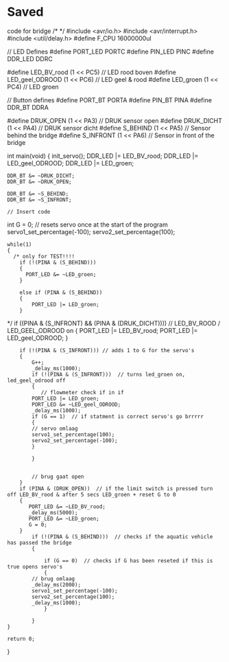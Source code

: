 # Saved
code for bridge 
/*
 */
#include <avr/io.h>
#include <avr/interrupt.h>
#include <util/delay.h>
#define F_CPU 16000000ul

// LED Defines
#define PORT_LED    PORTC
#define PIN_LED     PINC
#define DDR_LED     DDRC

#define LED_BV_rood         (1 << PC5)  // LED rood boven
#define LED_geel_ODROOD     (1 << PC6)  // LED geel & rood
#define LED_groen           (1 << PC4)  // LED groen

// Button defines
#define PORT_BT     PORTA
#define PIN_BT      PINA
#define DDR_BT      DDRA

#define DRUK_OPEN   (1 << PA3)    // DRUK sensor open
#define DRUK_DICHT  (1 << PA4)    // DRUK sensor dicht
#define S_BEHIND    (1 << PA5)    // Sensor behind the bridge
#define S_INFRONT   (1 << PA6)    // Sensor in front of the bridge

int main(void)
{
    init_servo();
    DDR_LED |= LED_BV_rood;
    DDR_LED |= LED_geel_ODROOD;
    DDR_LED |= LED_groen;

    DDR_BT &= ~DRUK_DICHT;
    DDR_BT &= ~DRUK_OPEN;

    DDR_BT &= ~S_BEHIND;
    DDR_BT &= ~S_INFRONT;

    // Insert code

int G = 0;
    // resets servo once at the start of the program
    servo1_set_percentage(-100);
    servo2_set_percentage(100);

    while(1)
    {
      /* only for TEST!!!!
        if (!(PINA & (S_BEHIND)))
        {
          PORT_LED &= ~LED_groen;
        }

        else if (PINA & (S_BEHIND))
        {
            PORT_LED |= LED_groen;
        }
*/
        if ((PINA & (S_INFRONT) && (PINA & (DRUK_DICHT))))  // LED_BV_ROOD / LED_GEEL_ODROOD on
        {
            PORT_LED |= LED_BV_rood;
            PORT_LED |= LED_geel_ODROOD;
        }

        if (!(PINA & (S_INFRONT))) // adds 1 to G for the servo's
        {
            G++;
            _delay_ms(1000);
            if (!(PINA & (S_INFRONT)))  // turns led_groen on, led_geel_odrood off
            {
               // flowmeter check if in if
            PORT_LED |= LED_groen;
            PORT_LED &= ~LED_geel_ODROOD;
            _delay_ms(1000);
            if (G == 1)  // if statment is correct servo's go brrrrr
            {
            // servo omlaag
            servo1_set_percentage(100);
            servo2_set_percentage(-100);
            }

            }


            // brug gaat open
        }
        if (PINA & (DRUK_OPEN))  // if the limit switch is pressed turn off LED_BV_rood & after 5 secs LED_groen + reset G to 0
        {
           PORT_LED &= ~LED_BV_rood;
           _delay_ms(5000);
           PORT_LED &= ~LED_groen;
           G = 0;
        }
            if (!(PINA & (S_BEHIND)))  // checks if the aquatic vehicle has passed the bridge
            {

                if (G == 0)  // checks if G has been reseted if this is true opens servo's
                {
            // brug omlaag
            _delay_ms(2000);
            servo1_set_percentage(-100);
            servo2_set_percentage(100);
            _delay_ms(1000);
                }

            }
    }

    return 0;
}
